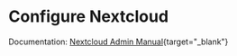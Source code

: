 # Configure Nextcloud

Documentation: [Nextcloud Admin Manual](https://docs.nextcloud.com/server/latest/admin_manual/){target="_blank"} 